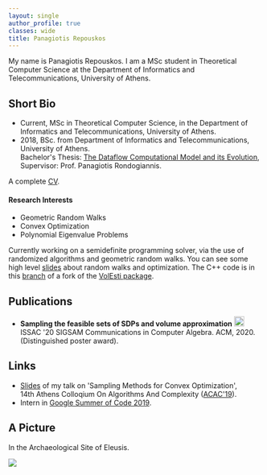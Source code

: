 ```yaml
---
layout: single
author_profile: true
classes: wide
title: Panagiotis Repouskos
---
```


My name is Panagiotis Repouskos. I am a MSc student in Theoretical Computer Science at the Department of Informatics and Telecommunications, University of Athens.


## Short Bio
 - Current, MSc in Theoretical Computer Science, in the Department of Informatics and Telecommunications, University of Athens.
 - 2018, BSc. from Department of Informatics and Telecommunications, University of Athens.<br>
   Bachelor's Thesis: [The Dataflow Computational Model and its Evolution](https://drive.google.com/open?id=1tqwhY1nYHUK_m0pTrzxVcNT0vzBRRnNF), Supervisor: Prof. Panagiotis Rondogiannis.

A complete <a href="https://drive.google.com/open?id=1SnqvTpuMrdRnVJkeg63nnrk8tHLflpQg">CV</a>.

#### Research Interests
 - Geometric Random Walks
 - Convex Optimization
 - Polynomial Eigenvalue Problems

Currently working on a semidefinite programming solver, via the use of randomized algorithms and geometric random walks. You can see some high level [slides](https://drive.google.com/file/d/1LlkT4pUDbmAjMSipWNjFAbQxg7SlPupI/view?usp=sharing)
about random walks and optimization. The C++ code is in this [branch](https://github.com/panagiotisrep/volume_approximation/tree/simulated-annealing-spectrahedra) of a fork of the [VolEsti package](https://github.com/GeomScale/volume_approximation).

## Publications
 - <b>Sampling the feasible sets of SDPs and volume approximation</b> <a href="https://hal.inria.fr/hal-02572792/"><img src="https://user-images.githubusercontent.com/6207728/87832388-95103500-c88e-11ea-98d6-e6190d1fb1d6.png" style="height:20px;"></a> <br>
  ISSAC '20 SIGSAM Communications in Computer Algebra. ACM, 2020. (Distinguished poster award).<br>

## Links
- [Slides](https://drive.google.com/open?id=1NSj7sxY37DflPMU3KLDQfFmM54_jrshg) of my talk on 'Sampling Methods for Convex Optimization',<br>
   14th Athens Colloqium On Algorithms And Complexity (<a href="http://www.corelab.ntua.gr/acac19/" target="_blank">ACAC'19</a>).
- Intern in [Google Summer of Code 2019](https://summerofcode.withgoogle.com/archive/2019/projects/5081309804756992).


## A Picture
In the Archaeological Site of Eleusis.



<img src="https://user-images.githubusercontent.com/6207728/63726130-0d2fcf80-c865-11e9-973f-d3a8749f886c.jpg">
